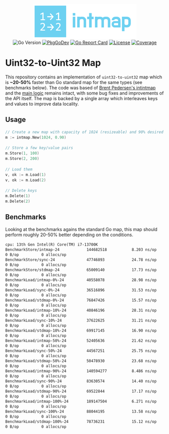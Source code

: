 <p align="center">
<img width="330" height="110" src=".github/logo.png" border="0" alt="kelindar/intmap">
<br>
<img src="https://img.shields.io/github/go-mod/go-version/kelindar/intmap" alt="Go Version">
<a href="https://pkg.go.dev/github.com/kelindar/intmap"><img src="https://pkg.go.dev/badge/github.com/kelindar/intmap" alt="PkgGoDev"></a>
<a href="https://goreportcard.com/report/github.com/kelindar/intmap"><img src="https://goreportcard.com/badge/github.com/kelindar/intmap" alt="Go Report Card"></a>
<a href="https://opensource.org/licenses/MIT"><img src="https://img.shields.io/badge/License-MIT-blue.svg" alt="License"></a>
<a href="https://coveralls.io/github/kelindar/intmap"><img src="https://coveralls.io/repos/github/kelindar/intmap/badge.svg" alt="Coverage"></a>
</p>

# Uint32-to-Uint32 Map

This repository contains an implementation of `uint32-to-uint32` map which is **~20-50%** faster than Go standard map for the same types (see benchmarks below). The code was based of [Brent Pedersen's intintmap](https://github.com/brentp/intintmap) and the [main logic](http://java-performance.info/implementing-world-fastest-java-int-to-int-hash-map/) remains intact, with some bug fixes and improvements of the API itself. The map is backed by a single array which interleaves keys and values to improve data locality.

## Usage

```go
// Create a new map with capacity of 1024 (resizeable) and 90% desired fill rate
m := intmap.New(1024, 0.90)

// Store a few key/value pairs
m.Store(1, 100)
m.Store(2, 200)

// Load them
v, ok := m.Load(1)
v, ok := m.Load(2)

// Delete keys
m.Delete(1)
m.Delete(2)
```

## Benchmarks

Looking at the benchmarks agains the standard Go map, this map should perform roughly 20-50% better depending on the conditions.

```
cpu: 13th Gen Intel(R) Core(TM) i7-13700K
BenchmarkStore/intmap-24         	144682518	        8.203 ns/op	       0 B/op	       0 allocs/op
BenchmarkStore/sync-24           	47746893	        24.78 ns/op	       0 B/op	       0 allocs/op
BenchmarkStore/stdmap-24         	65009140	        17.73 ns/op	       0 B/op	       0 allocs/op
BenchmarkLoad/intmap-0%-24         	40558078	        28.98 ns/op	       0 B/op	       0 allocs/op
BenchmarkLoad/sync-0%-24           	36516896	        31.53 ns/op	       0 B/op	       0 allocs/op
BenchmarkLoad/stdmap-0%-24         	76847426	        15.57 ns/op	       0 B/op	       0 allocs/op
BenchmarkLoad/intmap-10%-24        	40846196	        28.31 ns/op	       0 B/op	       0 allocs/op
BenchmarkLoad/sync-10%-24          	37622625	        31.21 ns/op	       0 B/op	       0 allocs/op
BenchmarkLoad/stdmap-10%-24        	69917145	        16.90 ns/op	       0 B/op	       0 allocs/op
BenchmarkLoad/intmap-50%-24        	52405636	        21.62 ns/op	       0 B/op	       0 allocs/op
BenchmarkLoad/sync-50%-24          	44567251	        25.75 ns/op	       0 B/op	       0 allocs/op
BenchmarkLoad/stdmap-50%-24        	50478930	        23.68 ns/op	       0 B/op	       0 allocs/op
BenchmarkLoad/intmap-90%-24        	140594277	        8.486 ns/op	       0 B/op	       0 allocs/op
BenchmarkLoad/sync-90%-24          	83630574	        14.40 ns/op	       0 B/op	       0 allocs/op
BenchmarkLoad/stdmap-90%-24        	69522844	        17.17 ns/op	       0 B/op	       0 allocs/op
BenchmarkLoad/intmap-100%-24       	189147504	        6.271 ns/op	       0 B/op	       0 allocs/op
BenchmarkLoad/sync-100%-24         	88044195	        13.58 ns/op	       0 B/op	       0 allocs/op
BenchmarkLoad/stdmap-100%-24       	78736231	        15.12 ns/op	       0 B/op	       0 allocs/op
```
